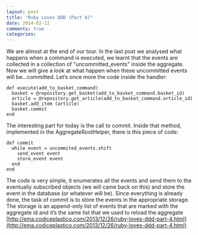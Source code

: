 ```yaml
---
layout: post
title: "Ruby Loves DDD (Part 6)"
date: 2014-02-12
comments: true
categories: 
---
```

We are almost at the end of our tour. In the last post we analysed what happens when a command is executed, we learnt that the events are collected in a collection of "uncommitted_events" inside the aggregate.
Now we will give a look at what happen when these uncommitted events will be...committed.
Let’s once more the code inside the handler:

    def execute(add_to_basket_command)
      basket = @repository.get_basket(add_to_basket_command.basket_id)
      article = @repository.get_article(add_to_basket_command.article_id)
      basket.add_item (article)
      basket.commit    
    end

The interesting part for today is the call to commit. Inside that method, implemented in the AggregateRootHelper, there is this piece of code:

    def commit
      while event = uncommited_events.shift
        send_event event
        store_event event
      end
    end
 

The code is very simple, it enumerates all the events and send them to the eventually subscribed objects (we will came back on this) and store the event in the database (or whatever will be).
Since everything is already done, the task of commit is to store the events in the appropriate storage. The storage is an append-only list of events that are marked with the aggregate id and it’s the same list that we used to reload the aggregate [http://ema.codiceplastico.com/2013/12/26/ruby-loves-ddd-part-4.html](http://ema.codiceplastico.com/2013/12/26/ruby-loves-ddd-part-4.html)